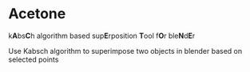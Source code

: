 # Acetone

k**A**bs**C**h algorithm based sup**E**rposition **T**ool f**O**r ble**N**d**E**r

Use Kabsch algorithm to superimpose two objects in blender based on selected points
